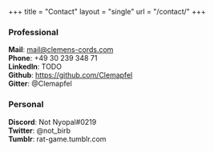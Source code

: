 +++
title = "Contact"
layout = "single"
url = "/contact/"
+++

### Professional
**Mail**: mail@clemens-cords.com <br>
**Phone**: +49 30 239 348 71 <br>
**LinkedIn**: TODO <br>
**Github**: https://github.com/Clemapfel <br>
**Gitter**: @Clemapfel <br>

### Personal
**Discord**: Not Nyopal#0219 <br>
**Twitter**: @not_birb <br>
**Tumblr**: rat-game.tumblr.com <br>

